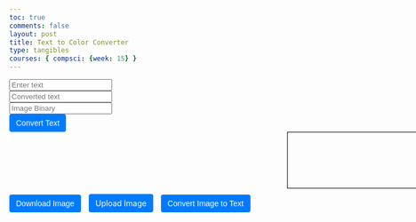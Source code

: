 ```yaml
---
toc: true
comments: false
layout: post
title: Text to Color Converter
type: tangibles
courses: { compsci: {week: 15} }
---
```

<html>
<head>
  <style>
    #colorDisplay {
      width: 500px;
      height: 100px;
      border: 1px solid #000;
      margin-left: 500px;
      margin-bottom: 10px;
    }
    #container {
      display: flex;
      flex-direction: column;
      align-items: flex-start;
    }
    button,
    label[for="fileInput"] {
      display: inline-block;
      padding: 8px 12px;
      font-size: 14px;
      background-color: #007bff;
      color: #fff;
      cursor: pointer;
      border: none;
      border-radius: 4px;
      margin-right: 10px;
    }
  </style>
</head>
<body>
  <div id="container">
    <input type="text" id="textInput" placeholder="Enter text">
    <input type="text" id="textOutput" placeholder="Converted text" readonly>
    <input type="text" id="imageBinaryOutput" placeholder="Image Binary" readonly>
    <button onclick="convertText()">Convert Text</button>
  </div>
  <div id="canvasContainer">
    <div id="colorDisplay"></div>
    <button id="downloadBtn" onclick="downloadImage()">Download Image</button>
    <label for="fileInput">Upload Image</label>
    <input type="file" id="fileInput" onchange="convertImageToBinary(event)" style="display: none;">
    <button id="convertToTextBtn" onclick="convertImageToText()">Convert Image to Text</button>
  </div>

  <script>
    function textToBinary(text) {
      let binary = '';
      for (let i = 0; i < text.length; i++) {
        let charBinary = text[i].charCodeAt(0).toString(2);
        while (charBinary.length < 8) {
          charBinary = '0' + charBinary;
        }
        binary += charBinary;
      }
      return binary;
    }

    function binaryToRGB(binary) {
      let rgbValues = [];
      for (let i = 0; i < binary.length; i += 24) {
        let r = parseInt(binary.substring(i, i + 8), 2);
        let g = parseInt(binary.substring(i + 8, i + 16), 2);
        let b = parseInt(binary.substring(i + 16, i + 24), 2);
        if (!(r === 0 && g === 0 && b === 0)) {
          rgbValues.push([r, g, b]);
        }
      }
      return rgbValues;
    }

    function displayColor(rgbValues) {
      const canvas = document.createElement('canvas');
      canvas.width = rgbValues.length * 10;
      canvas.height = 50;
      const c = canvas.getContext('2d');
      for (let i = 0; i < rgbValues.length; i++) {
        c.fillStyle = `rgb(${rgbValues[i][0]}, ${rgbValues[i][1]}, ${rgbValues[i][2]})`;
        c.fillRect(i * 10, 0, 10, 50);
      }
      const colorDisplay = document.getElementById('colorDisplay');
      colorDisplay.innerHTML = '';
      colorDisplay.appendChild(canvas);
    }

    function convertText() {
      const inputText = document.getElementById('textInput').value;
      const binaryText = textToBinary(inputText);
      const rgbValues = binaryToRGB(binaryText);
      displayColor(rgbValues);
    }

    function downloadImage() {
      const canvas = document.querySelector('canvas');
      const dataURL = canvas.toDataURL();
      const a = document.createElement('a');
      a.href = dataURL;
      a.download = 'color_image.png';
      a.click();
    }

    function convertImageToBinary(event) {
      const file = event.target.files[0];
      const reader = new FileReader();
      reader.onload = function (e) {
        const image = new Image();
        image.onload = function () {
          const canvas = document.createElement('canvas');
          canvas.width = image.width;
          canvas.height = image.height;
          const ctx = canvas.getContext('2d');
          ctx.drawImage(image, 0, 0);
          const imageData = ctx.getImageData(0, 0, canvas.width, canvas.height).data;

          let binaryString = '';
          for (let i = 0; i < imageData.length; i += 4) {
            const r = imageData[i];
            const g = imageData[i + 1];
            const b = imageData[i + 2];

            if (!(r === 0 && g === 0 && b === 0)) {
              binaryString += ('00000000' + r.toString(2)).slice(-8);
              binaryString += ('00000000' + g.toString(2)).slice(-8);
              binaryString += ('00000000' + b.toString(2)).slice(-8);
            }
          }

          document.getElementById('textInput').value = binaryString;
          document.getElementById('imageBinaryOutput').value = binaryString;
        };
        image.src = e.target.result;
      };
      reader.readAsDataURL(file);
    }

    function convertImageToText() {
      const binaryString = document.getElementById('textInput').value;
      let text = '';
      let skipBlack = false;
      let uniqueColors = new Set();

      for (let i = 0; i < binaryString.length; i += 24) {
        const r = parseInt(binaryString.substring(i, i + 8), 2);
        const g = parseInt(binaryString.substring(i + 8, i + 16), 2);
        const b = parseInt(binaryString.substring(i + 16, i + 24), 2);

        if (r === 0 && g === 0 && b === 0) {
          skipBlack = true;
        } else {
          if (!skipBlack) {
            const colorKey = `${r}${g}${b}`;
            if (!uniqueColors.has(colorKey)) {
              text += String.fromCharCode(r) + String.fromCharCode(g) + String.fromCharCode(b);
              uniqueColors.add(colorKey);
            }
          }
          skipBlack = false;
        }
      }
      let convertedText = '';
      for (let i = 0; i < text.length; i += 3) {
        convertedText += text.substring(i, i + 3) + ' ';
      }
      document.getElementById('textOutput').value = convertedText.trim();
    }
  </script>
</body>
</html>
